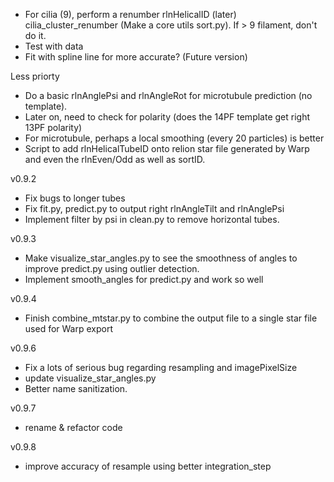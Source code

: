 - For cilia (9), perform a renumber rlnHelicalID (later) cilia_cluster_renumber (Make a core utils sort.py). If > 9 filament, don't do it.
- Test with data
- Fit with spline line for more accurate? (Future version)

Less priorty
- Do a basic rlnAnglePsi and rlnAngleRot for microtubule prediction (no template).
- Later on, need to check for polarity (does the 14PF template get right 13PF polarity)
- For microtubule, perhaps a local smoothing (every 20 particles) is better
- Script to add rlnHelicalTubeID onto relion star file generated by Warp and even the rlnEven/Odd as well as sortID.

v0.9.2
 - Fix bugs to longer tubes
 - Fix fit.py, predict.py to output right rlnAngleTilt and rlnAnglePsi
 - Implement filter by psi in clean.py to remove horizontal tubes.
 
v0.9.3
 - Make visualize_star_angles.py to see the smoothness of angles to improve predict.py using outlier detection.
 - Implement smooth_angles for predict.py and work so well
 
v0.9.4
 - Finish combine_mtstar.py to combine the output file to a single star file used for Warp export

v0.9.6
 - Fix a lots of serious bug regarding resampling and imagePixelSize
 - update visualize_star_angles.py
 - Better name sanitization.
 
v0.9.7
 - rename & refactor code

v0.9.8
 - improve accuracy of resample using better integration_step

